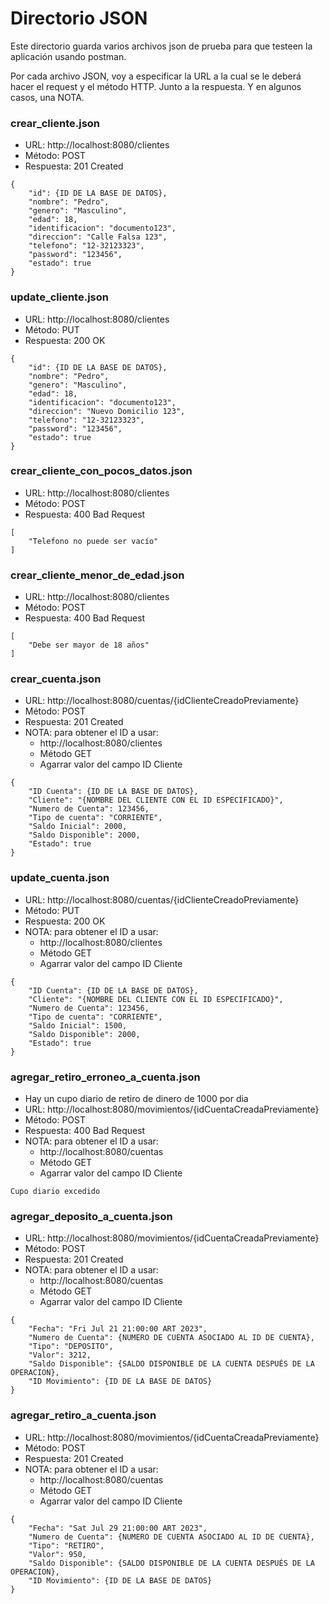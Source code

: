 # Directorio JSON

Este directorio guarda varios archivos json de prueba para que testeen la aplicación usando postman.

Por cada archivo JSON, voy a especificar la URL a la cual se le deberá hacer el request y el método HTTP. Junto a la respuesta. Y en algunos casos, una NOTA.

### crear_cliente.json
* URL: http://localhost:8080/clientes
* Método: POST
* Respuesta: 201 Created
```
{
    "id": {ID DE LA BASE DE DATOS},
    "nombre": "Pedro",
    "genero": "Masculino",
    "edad": 18,
    "identificacion": "documento123",
    "direccion": "Calle Falsa 123",
    "telefono": "12-32123323",
    "password": "123456",
    "estado": true
}
```

### update_cliente.json
* URL: http://localhost:8080/clientes
* Método: PUT
* Respuesta: 200 OK
```
{
    "id": {ID DE LA BASE DE DATOS},
    "nombre": "Pedro",
    "genero": "Masculino",
    "edad": 18,
    "identificacion": "documento123",
    "direccion": "Nuevo Domicilio 123",
    "telefono": "12-32123323",
    "password": "123456",
    "estado": true
}
```


### crear_cliente_con_pocos_datos.json
* URL: http://localhost:8080/clientes
* Método: POST
* Respuesta: 400 Bad Request
```
[
    "Telefono no puede ser vacío"
]
```

### crear_cliente_menor_de_edad.json
* URL: http://localhost:8080/clientes
* Método: POST
* Respuesta: 400 Bad Request
```
[
    "Debe ser mayor de 18 años"
]
```

### crear_cuenta.json
* URL: http://localhost:8080/cuentas/{idClienteCreadoPreviamente}
* Método: POST
* Respuesta: 201 Created
* NOTA: para obtener el ID a usar:
  * http://localhost:8080/clientes
  * Método GET
  * Agarrar valor del campo ID Cliente
```
{
    "ID Cuenta": {ID DE LA BASE DE DATOS},
    "Cliente": "{NOMBRE DEL CLIENTE CON EL ID ESPECIFICADO}",
    "Numero de Cuenta": 123456,
    "Tipo de cuenta": "CORRIENTE",
    "Saldo Inicial": 2000,
    "Saldo Disponible": 2000,
    "Estado": true
}
```

### update_cuenta.json
* URL: http://localhost:8080/cuentas/{idClienteCreadoPreviamente}
* Método: PUT
* Respuesta: 200 OK
* NOTA: para obtener el ID a usar:
  * http://localhost:8080/clientes
  * Método GET
  * Agarrar valor del campo ID Cliente
```
{
    "ID Cuenta": {ID DE LA BASE DE DATOS},
    "Cliente": "{NOMBRE DEL CLIENTE CON EL ID ESPECIFICADO}",
    "Numero de Cuenta": 123456,
    "Tipo de cuenta": "CORRIENTE",
    "Saldo Inicial": 1500,
    "Saldo Disponible": 2000,
    "Estado": true
}
```

### agregar_retiro_erroneo_a_cuenta.json
* Hay un cupo diario de retiro de dinero de 1000 por dia
* URL: http://localhost:8080/movimientos/{idCuentaCreadaPreviamente}
* Método: POST
* Respuesta: 400 Bad Request
* NOTA: para obtener el ID a usar:
    * http://localhost:8080/cuentas
    * Método GET
    * Agarrar valor del campo ID Cliente
```
Cupo diario excedido
```

### agregar_deposito_a_cuenta.json
* URL: http://localhost:8080/movimientos/{idCuentaCreadaPreviamente}
* Método: POST
* Respuesta: 201 Created
* NOTA: para obtener el ID a usar:
    * http://localhost:8080/cuentas
    * Método GET
    * Agarrar valor del campo ID Cliente
```
{
    "Fecha": "Fri Jul 21 21:00:00 ART 2023",
    "Numero de Cuenta": {NUMERO DE CUENTA ASOCIADO AL ID DE CUENTA},
    "Tipo": "DEPOSITO",
    "Valor": 3212,
    "Saldo Disponible": {SALDO DISPONIBLE DE LA CUENTA DESPUÉS DE LA OPERACION},
    "ID Movimiento": {ID DE LA BASE DE DATOS}
}
```

### agregar_retiro_a_cuenta.json
* URL: http://localhost:8080/movimientos/{idCuentaCreadaPreviamente}
* Método: POST
* Respuesta: 201 Created
* NOTA: para obtener el ID a usar:
    * http://localhost:8080/cuentas
    * Método GET
    * Agarrar valor del campo ID Cliente
```
{
    "Fecha": "Sat Jul 29 21:00:00 ART 2023",
    "Numero de Cuenta": {NUMERO DE CUENTA ASOCIADO AL ID DE CUENTA},
    "Tipo": "RETIRO",
    "Valor": 950,
    "Saldo Disponible": {SALDO DISPONIBLE DE LA CUENTA DESPUÉS DE LA OPERACION},
    "ID Movimiento": {ID DE LA BASE DE DATOS}
}
```